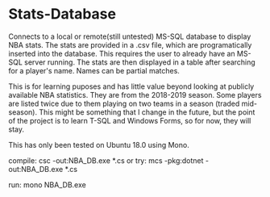 # Stats-Database

Connects to a local or remote(still untested) MS-SQL database to display NBA
stats. The stats are provided in a .csv file, which are programatically 
inserted into the database. This requires the user to already have an MS-SQL
server running. The stats are then displayed in a table after searching for
a player's name. Names can be partial matches.

This is for learning puposes and has little value beyond looking at
publicly available NBA statistics. They are from the 2018-2019 season.
Some players are listed twice due to them playing on two teams in a season
(traded mid-season). This might be something that I change in the future,
but the point of the project is to learn T-SQL and Windows Forms, so for
now, they will stay.


This has only been tested on Ubuntu 18.0 using Mono.

compile: csc -out:NBA_DB.exe *.cs
or try:	 mcs -pkg:dotnet -out:NBA_DB.exe *.cs

run:     mono NBA_DB.exe

